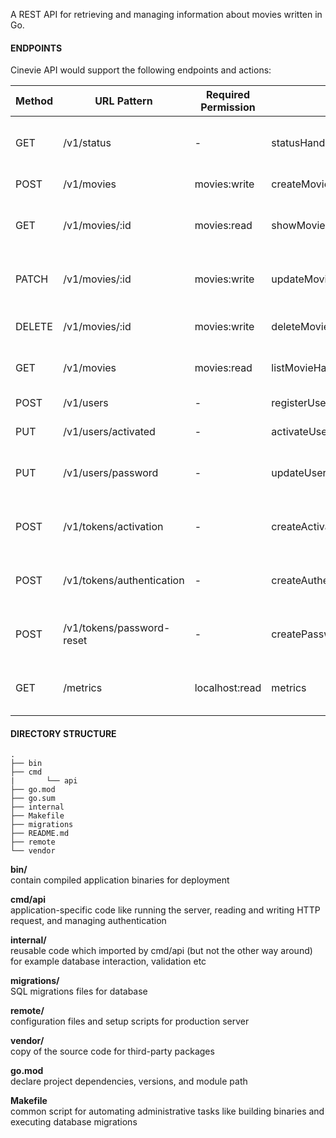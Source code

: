 A REST API for retrieving and managing information about movies written in Go.

#### ENDPOINTS

Cinevie API would support the following endpoints and actions:

| Method | URL Pattern               | Required Permission | Handler                          | Action                                     |
| ------ | ------------------------- | ------------------- | -------------------------------- | ------------------------------------------ |
| GET    | /v1/status                | -                   | statusHandler                    | Show application condition and information |
| POST   | /v1/movies                | movies:write        | createMovieHandler               | Create a new movie                         |
| GET    | /v1/movies/:id            | movies:read         | showMovieHandler                 | Show the details of a specific movie       |
| PATCH  | /v1/movies/:id            | movies:write        | updateMoviehandler               | Update the details of a specific movie     |
| DELETE | /v1/movies/:id            | movies:write        | deleteMovieHandler               | Delete a specific movie                    |
| GET    | /v1/movies                | movies:read         | listMovieHandler                 | Show the details of listed movies          |
| POST   | /v1/users                 | -                   | registerUserHandler              | Register a new user                        |
| PUT    | /v1/users/activated       | -                   | activateUserHandler              | Activate a specific user                   |
| PUT    | /v1/users/password        | -                   | updateUserPasswordHandler        | Update the password for a specific user    |
| POST   | /v1/tokens/activation     | -                   | createActivationTokenHandler     | Generate a new activation token            |
| POST   | /v1/tokens/authentication | -                   | createAuthenticationTokenHandler | Generate a new authentication token        |
| POST   | /v1/tokens/password-reset | -                   | createPasswordResetTokenHandler  | Generate a new password reset token        |
| GET    | /metrics                  | localhost:read      | metrics                          | Monitor metrics of the running application |

#### DIRECTORY STRUCTURE

```
.
├── bin
├── cmd
|		└── api
├── go.mod
├── go.sum
├── internal
├── Makefile
├── migrations
├── README.md
├── remote
└── vendor
```

**bin/** \
contain compiled application binaries for deployment

**cmd/api** \
application-specific code like running the server, reading and writing HTTP request, and managing authentication

**internal/** \
reusable code which imported by cmd/api (but not the other way around) for example database interaction, validation etc

**migrations/** \
SQL migrations files for database

**remote/** \
configuration files and setup scripts for production server

**vendor/** \
copy of the source code for third-party packages

**go.mod** \
declare project dependencies, versions, and module path

**Makefile** \
common script for automating administrative tasks like building binaries and executing database migrations
